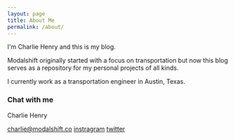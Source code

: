 ```yaml
---
layout: page
title: About Me
permalink: /about/
---
```


I'm Charlie Henry and this is my blog. 

Modalshift originally started with a focus on transportation but now this blog serves as a repository for my personal projects of all kinds.

I currently work as a transportation engineer in Austin, Texas.

### Chat with me

Charlie Henry

[charlie@modalshift.co](mailto:charlie@modalshift.co)
[instragram](www.instagram.com/charlie_henry___/)
[twitter](https://twitter.com/ShiftModal)

